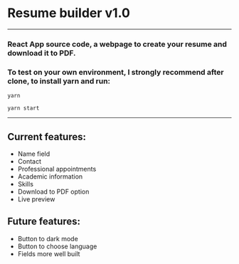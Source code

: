 # Resume builder v1.0
--------------------------------------------------------------------------------------------------------------
### React App source code, a webpage to create your resume and download it to PDF.
### To test on your own environment, I strongly recommend after clone, to install yarn and run:
``` 
yarn

yarn start
```

--------------------------------------------------------------------------------------------------------------

## Current features:
- Name field
- Contact
- Professional appointments
- Academic information
- Skills
- Download to PDF option
- Live preview

## Future features:
- Button to dark mode
- Button to choose language
- Fields more well built
